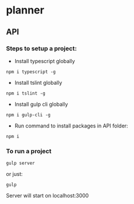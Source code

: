 # planner

## API

### Steps to setup a project:

- Install typescript globally

```
npm i typescript -g
```

- Install tslint globally

```
npm i tslint -g
```

- Install gulp cli globally

```
npm i gulp-cli -g
```

- Run command to install packages in API folder:

```
npm i
```

### To run a project

```
gulp server
```

or just:

```
gulp
```

Server will start on localhost:3000